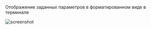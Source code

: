 Отображение заданных параметров в форматированном виде в терминале

![screenshot](https://github.com/Vsev0l0dZ/nCursesTableGlider/assets/98832327/d6a6d1af-4e73-4f38-bb97-bf2f65d77282)
